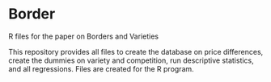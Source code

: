# Border
R files for the paper on Borders and Varieties

This repository provides all files to create the database on price differences, create the dummies on variety and competition, run descriptive statistics, and all regressions. Files are created for the R program.
